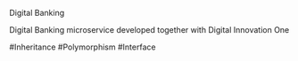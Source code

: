 Digital Banking

Digital Banking microservice developed together with Digital Innovation One

#Inheritance #Polymorphism #Interface